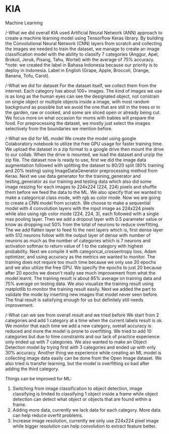 # KIA


Machine Learning

/-What we did overall
KIA used Artificial Neural Network (ANN) approach to create a machine learning model using Tensorflow Keras library. By building the Convolutional Neural Network (CNN) layers from scratch and collecting the images we needed to train the dataset, we manage to create an image classification model with the ability to classify 7 categories (Anggur, Apel, Brokoli, Jeruk, Pisang, Tahu, Wortel) with the average of 75% accuracy.
*note: we created the label in Bahasa Indonesia because our priority is to deploy in Indonesia. Label in English (Grape, Apple, Broccoli, Orange, Banana, Tofu, Carot).

/-What we did for dataset
For the dataset itself, we collect them from the internet. Each category has about 100+ images. The kind of images we use is as long as the human eyes can see the designated object, not constrain on single object or multiple objects inside a image, with most random background as possible but we avoid the one that are still in the trees or in the garden, raw or cooked, and some are sliced open or already being cut. We focus more on what occasion for moms with babies will prepare the food. For preprocessing the dataset, we mostly just select the images selectively from the boundaries we mention before.

/-What we did for ML model
We create the model using google Colaboratory notebook to utilize the free GPU usage for faster training time. We upload the dataset in a zip format to a google drive then mount the drive to our collab. When the drive is mounted, we load the dataset and unzip the zip file. The dataset now is ready to use, first we did the image data augmentation followed with splitting the dataset to 80/20 split (80% training and 20% testing) using ImageDataGenerator preprocessing method from Keras. Next we use data generator for the training_generator and testing_generator as our training and testing data which also did some image resizing for each images to 224x224 (224, 224) pixels and shuffle them before we feed the data to the ML. We also specify that we wanted to make a categorical class mode, with rgb as color mode.
Now we are going to create a CNN model from scratch. We choose to make a sequential model with 4 convolution layers with the input image as 224x224 pixels while also using rgb color mode (224, 224, 3), each followed with a single max pooling layer. Then we add a dropout layer with 0.5 parameter value or know as dropping out 50% from the total of neurons to reduce overfitting. The we add flatten layer to feed fo the next layers which is, first dense layer with 512 neurons follow with the output layer of dense with number of neurons as much as the number of categories which is 7 neurons and activation softmax to return value of 1 to the category with highest probability. Next we compile it with categorical_crossentropy loss, Adam optimizer, and using accuracy as the metrics we wanted to monitor.
The training does not require too much time because we only use 20 epochs and we also utilize the free GPU. We specify the epochs to just 20 because after 20 epochs we doesn't really see much improvement from what the model learnt. The training result is about 85% average on training data and 75% average on testing data. We also visualize the training result using matplotlib to monitor the training result easily. Next we added the part to validate the mode by inserting new images that model never seen before. The final result is satisfying enough for us but definitely still needs improvement.

/-What can we see from overall result and we tried before
We start from 2 categories and add 1 category at a time when the current labels result is ok. We monitor that each time we add a new category, overall accuracy is reduced and more the model is prone to overfitting. We tried to add 10 categories but due to time constraints and our lack of practice experience only ended up with 7 categories. We also wanted to make an Object Detection model by trying first with 3 categories and ended up with only 30% accuracy. Another thing we experience while creating an ML model is collecting image data easily can be done from the Open Image dataset. We also tried is transfer learning, but the model is overfitting so bad after adding the third category.

Things can be improved for ML:
1. Switching from image classification to object detection, image classifying is limited to classifying 1 object inside a frame while object detection can detect what object or objects that are found within a frame.
2. Adding more data, currently we lack data for each category. More data can help reduce overfit problems.
3. Increase image resolution, currently we only use 224x224 pixel image while bigger resolution can help convolution to extract feature better.
